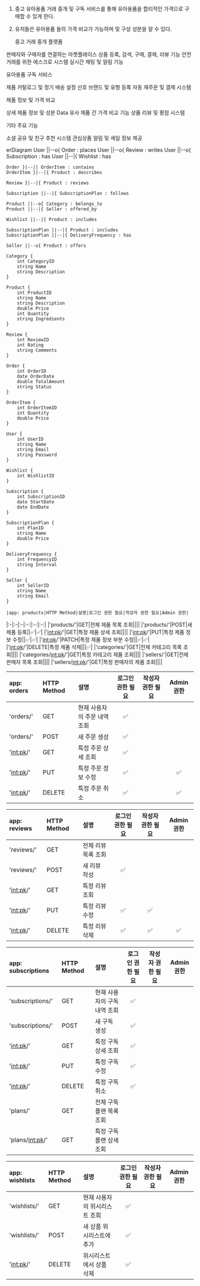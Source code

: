 1. 중고 유아용품 거래 중개 및 구독 서비스를 통해 유아용품을 합리적인 가격으로 구매할 수 있게 한다.
2. 유저들은 유아용품 들의 가격 비교가 가능하며 및 구성 성분을 알 수 있다.

   중고 거래 중개 플랫폼

판매자와 구매자를 연결하는 마켓플레이스
상품 등록, 검색, 구매, 결제, 리뷰 기능
안전 거래를 위한 에스크로 시스템
실시간 채팅 및 알림 기능


유아용품 구독 서비스

제품 카탈로그 및 정기 배송 설정
선호 브랜드 및 유형 등록
자동 재주문 및 결제 시스템


제품 정보 및 가격 비교

상세 제품 정보 및 성분 Data
유사 제품 간 가격 비교 기능
상품 리뷰 및 평점 시스템


기타 주요 기능

소셜 공유 및 친구 추천 시스템
관심상품 알림 및 세일 정보 제공

erDiagram
    User ||--o{ Order : places
    User ||--o{ Review : writes
    User ||--o{ Subscription : has
    User ||--|{ Wishlist : has
    
    Order }|--|| OrderItem : contains
    OrderItem }|--|{ Product : describes
    
    Review }|--|{ Product : reviews
    
    Subscription ||--|{ SubscriptionPlan : follows
    
    Product ||--o{ Category : belongs_to
    Product ||--|{ Seller : offered_by
    
    Wishlist ||--|{ Product : includes
    
    SubscriptionPlan ||--|{ Product : includes
    SubscriptionPlan ||--|{ DeliveryFrequency : has
    
    Seller ||--o{ Product : offers
    
    Category {
        int CategoryID
        string Name
        string Description
    }
    
    Product {
        int ProductID 
        string Name
        string Description
        double Price
        int Quantity
        string Ingredients
    }
    
    Review {
        int ReviewID
        int Rating 
        string Comments
    }
    
    Order {
        int OrderID
        date OrderDate
        double TotalAmount
        string Status
    }
    
    OrderItem {
        int OrderItemID
        int Quantity
        double Price
    }
    
    User {
        int UserID
        string Name 
        string Email
        string Password
    }
    
    Wishlist {
        int WishlistID
    }
    
    Subscription {
        int SubscriptionID  
        date StartDate
        date EndDate
    }

    SubscriptionPlan {
        int PlanID
        string Name
        double Price  
    }
    
    DeliveryFrequency {
        int FrequencyID
        string Interval 
    }
    
    Seller {
        int SellerID
        string Name
        string Email 
    }

    |app: products|HTTP Method|설명|로그인 권한 필요|작성자 권한 필요|Admin 권한|
|:-|:-|:-|:-:|:-:|:-:|
|'products/'|GET|전체 제품 목록 조회||||
|'products/'|POST|새 제품 등록||✅|✅|
|'<int:pk>/'|GET|특정 제품 상세 조회||||
|'<int:pk>/'|PUT|특정 제품 정보 수정||✅|✅|
|'<int:pk>/'|PATCH|특정 제품 정보 부분 수정||✅|✅|
|'<int:pk>/'|DELETE|특정 제품 삭제|||✅|
|'categories/'|GET|전체 카테고리 목록 조회||||
|'categories/<int:pk>/'|GET|특정 카테고리 제품 조회||||
|'sellers/'|GET|전체 판매자 목록 조회||||
|'sellers/<int:pk>/'|GET|특정 판매자의 제품 조회||||

|app: orders|HTTP Method|설명|로그인 권한 필요|작성자 권한 필요|Admin 권한|
|:-|:-|:-|:-:|:-:|:-:|
|'orders/'|GET|현재 사용자의 주문 내역 조회|✅|||
|'orders/'|POST|새 주문 생성|✅|||
|'<int:pk>/'|GET|특정 주문 상세 조회|✅|||
|'<int:pk>/'|PUT|특정 주문 정보 수정|✅||✅|
|'<int:pk>/'|DELETE|특정 주문 취소|✅||✅|

|app: reviews|HTTP Method|설명|로그인 권한 필요|작성자 권한 필요|Admin 권한|
|:-|:-|:-|:-:|:-:|:-:|
|'reviews/'|GET|전체 리뷰 목록 조회||||
|'reviews/'|POST|새 리뷰 작성|✅|||
|'<int:pk>/'|GET|특정 리뷰 조회||||
|'<int:pk>/'|PUT|특정 리뷰 수정|✅|✅||
|'<int:pk>/'|DELETE|특정 리뷰 삭제|✅|✅|✅|

|app: subscriptions|HTTP Method|설명|로그인 권한 필요|작성자 권한 필요|Admin 권한|
|:-|:-|:-|:-:|:-:|:-:|
|'subscriptions/'|GET|현재 사용자의 구독 내역 조회|✅|||
|'subscriptions/'|POST|새 구독 생성|✅|||
|'<int:pk>/'|GET|특정 구독 상세 조회|✅|||
|'<int:pk>/'|PUT|특정 구독 수정|✅|||
|'<int:pk>/'|DELETE|특정 구독 취소|✅|||
|'plans/'|GET|전체 구독 플랜 목록 조회||||
|'plans/<int:pk>/'|GET|특정 구독 플랜 상세 조회||||

|app: wishlists|HTTP Method|설명|로그인 권한 필요|작성자 권한 필요|Admin 권한|
|:-|:-|:-|:-:|:-:|:-:|
|'wishlists/'|GET|현재 사용자의 위시리스트 조회|✅|||
|'wishlists/'|POST|새 상품 위시리스트에 추가|✅|||
|'<int:pk>/'|DELETE|위시리스트에서 상품 삭제|✅|||

